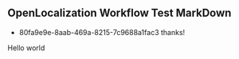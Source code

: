 ## OpenLocalization Workflow Test MarkDown
* 80fa9e9e-8aab-469a-8215-7c9688a1fac3 
thanks!

Hello world